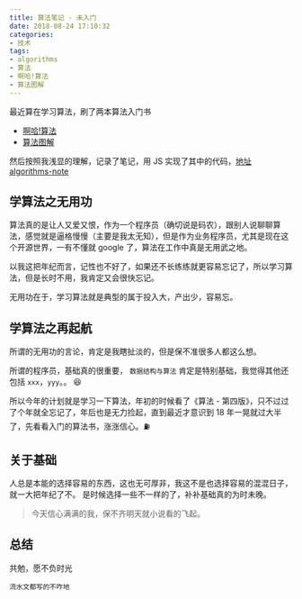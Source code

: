```yaml
---
title: 算法笔记 - 未入门
date: 2018-08-24 17:10:32
categories:
- 技术
tags:
- algorithms
- 算法
- 啊哈!算法
- 算法图解
---
```


最近算在学习算法，刷了两本算法入门书  
- [啊哈!算法](https://book.douban.com/subject/25894685/)    
- [算法图解](https://book.douban.com/subject/26979890/)    

然后按照我浅显的理解，记录了笔记，用 JS 实现了其中的代码，[地址 algorithms-note ](https://github.com/dryyun/algorithms-note)  

<!-- more --> 

## 学算法之无用功  

算法真的是让人又爱又恨，作为一个程序员（确切说是码农），跟别人说聊聊算法，感觉就是逼格慢慢（主要是我太无知），但是作为业务程序员，尤其是现在这个开源世界，一有不懂就 google 了，算法在工作中真是无用武之地。  

以我这把年纪而言，记性也不好了，如果还不长练练就更容易忘记了，所以学习算法，但是长时不用，我肯定又会很快忘记。  

无用功在于，学习算法就是典型的属于投入大，产出少，容易忘。   

## 学算法之再起航 

所谓的无用功的言论，肯定是我瞎扯淡的，但是保不准很多人都这么想。  

所谓的程序员，基础真的很重要， `数据结构与算法` 肯定是特别基础，我觉得其他还包括 `xxx`，`yyy`。。 😆    

所以今年的计划就是学习一下算法，年初的时候看了《算法 - 第四版》，只不过过了个年就全忘记了，年后也是无力捡起，直到最近才意识到 18 年一晃就过大半了，先看看入门的算法书，涨涨信心。⛽️     

## 关于基础

人总是本能的选择容易的东西，这也无可厚非，我这不是也选择容易的混混日子，就一大把年纪了不。
是时候选择一些不一样的了，补补基础真的为时未晚。

> 今天信心满满的我，保不齐明天就小说看的飞起。  

## 总结

共勉，愿不负时光  

`流水文都写的不咋地`  

